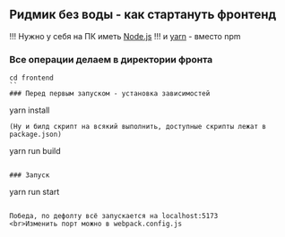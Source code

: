 ## Ридмик без воды - как стартануть фронтенд
!!! Нужно у себя на ПК иметь [Node.js](https://nodejs.org/en/download/)
!!! и [yarn](https://classic.yarnpkg.com/lang/en/docs/install/#windows-stable) - вместо npm

### Все операции делаем в директории фронта
```
cd frontend
``
### Перед первым запуском - установка зависимостей
```
yarn install
```
(Ну и билд скрипт на всякий выполнить, доступные скрипты лежат в package.json)
```
yarn run build
```

### Запуск
```
yarn run start
```

Победа, по дефолту всё запускается на localhost:5173
<br>Изменить порт можно в webpack.config.js